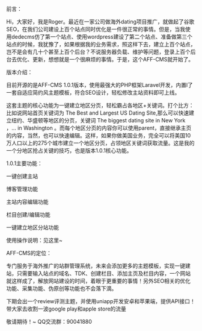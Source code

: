 前言：


Hi，大家好，我是Roger。最近在一家公司做海外dating项目推广，就做起了谷歌SEO，在我们公司建设上百个站点同时优化是一件很正常的事情。但是，当我使用dedecms仿了第一个站点、使用wordpress建设了第二个站点、准备做第三个站点的时候，我犹豫了，如果根据我的业务需求，照这样下去，建立上百个站点，岂不是会有几十个甚至上百个后台？不说服务器负载、维护等问题，登录上百个后台去优化、更新，想想就是一个很麻烦的事情。于是，这个AFF-CMS就开始了。



版本介绍：


目前开源的是AFF-CMS 1.0.1版本，使用最强大的PHP框架Laravel开发，内置l了一套自适应简约风主题模板，符合SEO设计，轻松修改主站资料即可上线。

这套主题的核心功能为一键建立地区分页，轻松霸占各地区+关键词。打个比方：比如说网站首页关键词为 The Best and Largest US Dating Site,那么可以快速建立纽约、华盛顿等地区的分页，关键词 The biggest dating site in New York ，... in Washington 。而每个地区分页的内容你可以使用parent，直接继承主页的内容，当然，也可以快速编辑。这样，如果你做美国业务，完全可以将美国10万人口以上的275个城市建立一个地区分页，占领地区关键词获取流量。这是我的一个分地区抢占关键的技巧，也是版本1.0.1核心功能。




1.0.1主要功能：


一键创建主站

博客管理功能

主站内容编辑功能

栏目创建/编辑功能

一键建立地区分站功能





使用操作说明：见这里~




AFF-CMS的定位：


专门服务于海外推广的站群管理系统，未来会添加更多的主题模板，实现一键建站，只需要输入站点的域名、TDK、创建栏目、添加主页及栏目内容，一个网站就这样成了，解放网站建设的时间，着眼于更重要的事情！另外SEO相关的优化功能、采集功能、伪原创等功能也不会落下滴。


下期会出一个review评测主题，并使用uniapp开发安卓和苹果端，提供API接口！带大家去收割一波google play和apple store的流量

敬请期待！~             QQ交流群：90041880


